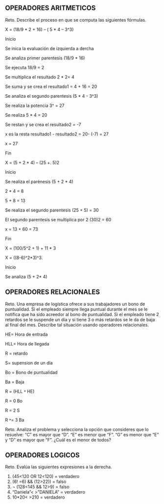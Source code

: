 ## OPERADORES ARITMETICOS
Reto. Describe el proceso en que se computa las siguientes fórmulas.

X = (18/9 * 2 + 16) – ( 5 * 4 – 3^3)

Inicio

Se inica la evaluación de izquierda a dercha

Se analiza primer parentesis (18/9 * 16) 

Se ejecuta 18/9 = 2

Se multiplica el resultado 2 * 2= 4

Se suma y se  crea el resultado1 = 4 + 16 = 20

Se analiza el segundo parentesis  (5 * 4 - 3^3)
 
Se realiza la potencia 3^ = 27

Se realiza  5 * 4 = 20

Se  restan y se crea el resultado2 = -7

 x es la resta resultado1 - resultado2 = 20- (-7) = 27
 
 x = 27
 
 Fin





X = (5 + 2 * 4) – (25 +. 5)2

Inicio

Se realiza el parénesis (5 + 2 * 4) 

2 * 4 = 8

5 + 8 = 13

Se realiza el segundo parentesis  (25 + 5) = 30

El segundo parentesis se multiplica por 2   (30)2 = 60

x = 13 + 60 = 73

Fin





X = (100/5^2 + 1) + 11 * 3

X = ((8-6)^2*3)^3.


Inicio

Se  analiza  (5 + 2* 4)  


## OPERADORES RELACIONALES
Reto. Una empresa de logística ofrece a sus trabajadores un bono de
puntualidad. Si el empleado siempre llega puntual durante el mes se le
notifica que ha sido acreedor al bono de puntualidad. Si el empleado tiene
2 retardos se le suspende un día y si tiene 3 o más retardos se le da de
baja al final del mes. Describe tal situación usando operadores
relacionales.

HE= Hora de entrada

HLL= Hora de llegada

R = retardo

S= supension de un día

Bo = Bono de puntualidad

Ba = Baja


R = (HLL ˃ HE)

R  =  0      Bo

R  =  2      S

R  ˃= 3      Ba



Reto. Analiza el problema y selecciona la opción que consideres que lo
resuelve:
“C” es mayor que “D”. “E” es menor que “F”. “G” es menor que “E” y “D” es
mayor que “F”. ¿Cuál es el menor de todos?

## OPERADORES LOGICOS
Reto. Evalúa las siguientes expresiones a la derecha.
1) (45<120 OR 12<120) = verdadero
2) (6! =6) && (12>22)) = falso
3) ¬ (128<145 && 12>9) =  falso
4) “Daniela”< >”DANIELA” = verdadero
5) 10*20< >210 =  verdadero
